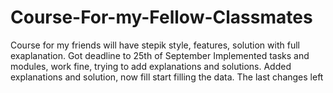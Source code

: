 # Course-For-my-Fellow-Classmates
Course for my friends will have stepik style, features, solution with full exaplanation. Got deadline to 25th of September
Implemented tasks and modules, work fine, trying to add explanations and solutions. Added explanations and solution, now fill start filling the data. The last changes left


